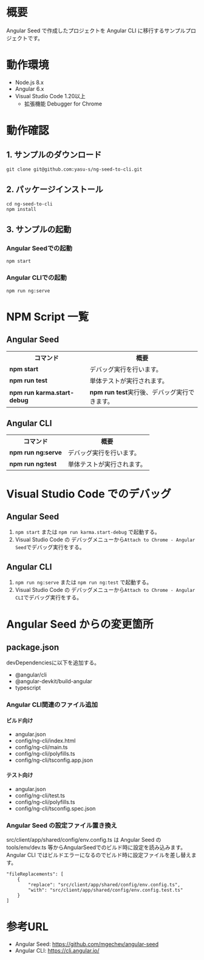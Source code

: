 # 概要  

Angular Seed で作成したプロジェクトを Angular CLI に移行するサンプルプロジェクトです。  

# 動作環境  

* Node.js 8.x  
* Angular 6.x  
* Visual Studio Code 1.20以上  
  * 拡張機能 Debugger for Chrome  

# 動作確認  

## 1. サンプルのダウンロード

```
git clone git@github.com:yasu-s/ng-seed-to-cli.git
```

## 2. パッケージインストール  

```
cd ng-seed-to-cli
npm install
```

## 3. サンプルの起動  

### Angular Seedでの起動

```
npm start
```

### Angular CLIでの起動  

```
npm run ng:serve
```

# NPM Script 一覧  

## Angular Seed 

<table>
    <tr>
        <th>コマンド</th>
        <th>概要</th>
    </tr>
    <tr>
        <td><strong>npm start</strong></td>
        <td>デバッグ実行を行います。</td>
    </tr>
    <tr>
        <td><strong>npm run test</strong></td>
        <td>単体テストが実行されます。</td>
    </tr>
    <tr>
        <td><strong>npm run karma.start-debug</strong></td>
        <td><strong>npm run test</strong>実行後、デバッグ実行できます。</td>
    </tr>
</table>

## Angular CLI  

<table>
    <tr>
        <th>コマンド</th>
        <th>概要</th>
    </tr>
    <tr>
        <td><strong>npm run ng:serve</strong></td>
        <td>デバッグ実行を行います。</td>
    </tr>
    <tr>
        <td><strong>npm run ng:test</strong></td>
        <td>単体テストが実行されます。</td>
    </tr>
</table>

# Visual Studio Code でのデバッグ  

## Angular Seed 

1. `npm start` または `npm run karma.start-debug` で起動する。  
1. Visual Studio Code の デバッグメニューから`Attach to Chrome - Angular Seed`でデバッグ実行をする。  

## Angular CLI  

1. `npm run ng:serve` または `npm run ng:test` で起動する。  
1. Visual Studio Code の デバッグメニューから`Attach to Chrome - Angular CLI`でデバッグ実行をする。  


# Angular Seed からの変更箇所  

## package.json  

devDependenciesに以下を追加する。  

* @angular/cli  
* @angular-devkit/build-angular  
* typescript  

### Angular CLI関連のファイル追加  

#### ビルド向け  

* angular.json
* config/ng-cli/index.html
* config/ng-cli/main.ts
* config/ng-cli/polyfills.ts 
* config/ng-cli/tsconfig.app.json

#### テスト向け  

* angular.json
* config/ng-cli/test.ts
* config/ng-cli/polyfills.ts 
* config/ng-cli/tsconfig.spec.json  

### Angular Seed の設定ファイル置き換え  

src/client/app/shared/config/env.config.ts は Angular Seed の tools/env/dev.ts 等からAngularSeedでのビルド時に設定を読み込みます。  
Angular CLI ではビルドエラーになるのでビルド時に設定ファイルを差し替えます。

```
"fileReplacements": [
    {
        "replace": "src/client/app/shared/config/env.config.ts",
        "with": "src/client/app/shared/config/env.config.test.ts"
    }
]
```

# 参考URL  

* Angular Seed: https://github.com/mgechev/angular-seed  
* Angular CLI: https://cli.angular.io/  


